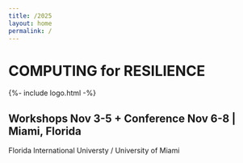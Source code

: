 ```yaml
---
title: /2025
layout: home
permalink: /
---
```

# COMPUTING for RESILIENCE
{%- include logo.html -%}
## Workshops Nov 3-5 + Conference Nov 6-8 | Miami, Florida

Florida International Universty /  University  of Miami
